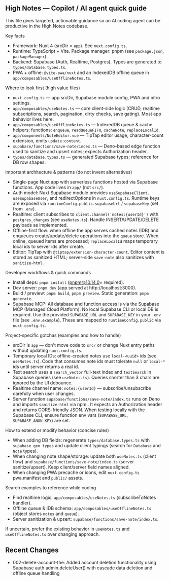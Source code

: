## High Notes — Copilot / AI agent quick guide

This file gives targeted, actionable guidance so an AI coding agent can be productive in the High Notes codebase.

Key facts
- Framework: Nuxt 4 (srcDir = `app`). See `nuxt.config.ts`.
- Runtime: TypeScript + Vite. Package manager: pnpm (see `package.json`, `packageManager`).
- Backend: Supabase (Auth, Realtime, Postgres). Types are generated to `types/database.types.ts`.
- PWA + offline: `@vite-pwa/nuxt` and an IndexedDB offline queue in `app/composables/useOfflineNotes.ts`.

Where to look first (high value files)
- `nuxt.config.ts` — app srcDir, Supabase module config, PWA and nitro settings.
- `app/composables/useNotes.ts` — core client-side logic (CRUD, realtime subscriptions, search, pagination, dirty checks, save gating). Most app behavior lives here.
- `app/composables/useOfflineNotes.ts` — IndexedDB queue & cache helpers; functions: `enqueue`, `readQueueFIFO`, `cacheNote`, `replaceLocalId`.
- `app/components/NoteEditor.vue` — TipTap editor usage, character-count extension, emits `update:content`.
- `supabase/functions/save-note/index.ts` — Deno-based edge function used to sanitize and upsert notes; expects Authorization header.
- `types/database.types.ts` — generated Supabase types; reference for DB row shapes.

Important architecture & patterns (do not invent alternatives)
- Single-page Nuxt app with serverless functions hosted via Supabase functions. App code lives in `app/` (not `src/`).
- Auth model: Nuxt Supabase module provides `useSupabaseClient`, `useSupabaseUser`, and redirectOptions in `nuxt.config.ts`. Runtime keys are exposed via `runtimeConfig.public.supabaseUrl` / `supabaseKey` (set from `.env`).
- Realtime: client subscribes to `client.channel('notes:{userId}')` with `postgres_changes` (see `useNotes.ts`). Handle INSERT/UPDATE/DELETE payloads as implemented.
- Offline-first flow: when offline the app serves cached notes (IDB) and enqueues create/update/delete operations into the `queue` store. When online, queued items are processed; `replaceLocalId` maps temporary local ids to server ids after create.
- Editor: TipTap with `@tiptap/extension-character-count`. Editor content is stored as sanitized HTML; server-side `save-note` also sanitizes with `sanitize-html`.

Developer workflows & quick commands
- Install deps: `pnpm install` (pnpm@10.14.0+ required).
- Dev server: `pnpm dev` (app served at http://localhost:3000).
- Build / preview: `pnpm build`, `pnpm preview`. Static generation: `pnpm generate`.
- Supabase MCP: All database and function access is via the Supabase MCP (Managed Cloud Platform). No local Supabase CLI or local DB is required. Use the provided `SUPABASE_URL` and `SUPABASE_KEY` in your `.env` file (see `.env.example`). These are mapped to `runtimeConfig.public` via `nuxt.config.ts`.

Project-specific gotchas (examples and how to handle)
- srcDir is `app` — don't move code to `src/` or change Nuxt entry paths without updating `nuxt.config.ts`.
- Temporary local IDs: offline-created notes use `local-<uuid>` ids (see `useNotes.ts`). Code that consumes note ids must tolerate `null` or `local-*` ids until server returns a real id.
- Text search uses a `search_vector` full-text index and `textSearch` in Supabase queries (see `useNotes.ts`). Queries shorter than 3 chars are ignored by the UI debounce.
- Realtime channel name: `notes:{userId}` — subscribe/unsubscribe carefully when user changes.
- Server function `supabase/functions/save-note/index.ts` runs on Deno and imports `sanitize-html` via npm:. It expects an Authorization header and returns CORS-friendly JSON. When testing locally with the Supabase CLI, ensure function env vars (`SUPABASE_URL`, `SUPABASE_ANON_KEY`) are set.

How to extend or modify behavior (concise rules)
- When adding DB fields: regenerate `types/database.types.ts` with `supabase gen types` and update client typings (search for `Database` and `Note` types).
- When changing note shape/storage: update both `useNotes.ts` (client flow) and `supabase/functions/save-note/index.ts` (server sanitize/upsert). Keep client/server field names aligned.
- When changing PWA precache or icons, edit `nuxt.config.ts` pwa.manifest and `public/` assets.

Search examples to reference while coding
- Find realtime logic: `app/composables/useNotes.ts` (subscribeToNotes handler).
- Offline queue & IDB schema: `app/composables/useOfflineNotes.ts` (object stores `notes` and `queue`).
- Server sanitization & upsert: `supabase/functions/save-note/index.ts`.

If uncertain, prefer the existing behavior in `useNotes.ts` and `useOfflineNotes.ts` over changing approach.

## Recent Changes
- 002-delete-account-the: Added account deletion functionality using Supabase auth.admin.deleteUser() with cascade data deletion and offline queue handling

